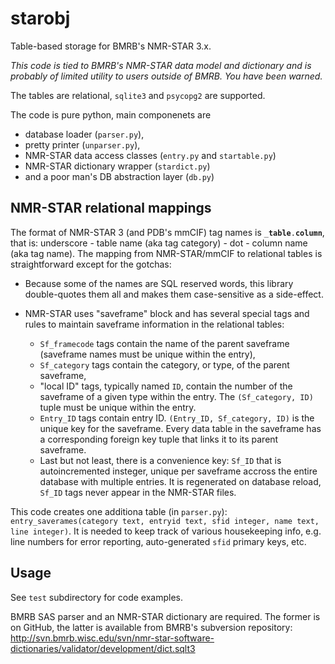 # starobj

Table-based storage for BMRB's NMR-STAR 3.x.

*This code is tied to BMRB's NMR-STAR data model and dictionary and is probably of limited
utility to users outside of BMRB. You have been warned.*

The tables are relational, `sqlite3` and `psycopg2` are supported.

The code is pure python, main componenets are

* database loader (`parser.py`),
* pretty printer (`unparser.py`),
* NMR-STAR data access classes (`entry.py` and `startable.py`)
* NMR-STAR dictionary wrapper (`stardict.py`)
* and a poor man's DB abstraction layer (`db.py`)

## NMR-STAR relational mappings

The format of NMR-STAR 3 (and PDB's mmCIF) tag names is `_`**`table`**`.`**`column`**, that is: underscore -
table name (aka tag category) - dot - column name (aka tag name). The mapping from NMR-STAR/mmCIF to relational 
tables is straightforward except for the gotchas:

* Because some of the names are SQL reserved words, this library double-quotes them all and makes 
them case-sensitive as a side-effect.

* NMR-STAR uses "saveframe" block and has several special tags and rules to maintain saveframe information
in the relational tables:

  * `Sf_framecode` tags contain the name of the parent saveframe (saveframe names must be unique within
    the entry),
  * `Sf_category` tags contain the category, or type, of the parent saveframe,
  * "local ID" tags, typically named `ID`, contain the number of the saveframe of a given type within
    the entry. The `(Sf_category, ID)` tuple must be unique within the entry.
  * `Entry_ID` tags contain entry ID. `(Entry_ID, Sf_category, ID)` is the unique key for the saveframe. 
    Every data table in the saveframe has a corresponding foreign key tuple that links it to its parent 
    saveframe.
  * Last but not least, there is a convenience key: `Sf_ID` that is autoincremented insteger, unique per
    saveframe accross the entire database with multiple entries. It is regenerated on database reload,
    `Sf_ID` tags never appear in the NMR-STAR files.

This code creates one additiona table (in `parser.py`): `entry_saverames(category text, entryid text,
sfid integer, name text, line integer)`. It is needed to keep track of various housekeeping info,
e.g. line numbers for error reporting, auto-generated `sfid` primary keys, etc.

## Usage

See `test` subdirectory for code examples.

BMRB SAS parser and an NMR-STAR dictionary are required. The former is on GitHub, the latter is available 
from BMRB's subversion repository: 
http://svn.bmrb.wisc.edu/svn/nmr-star-software-dictionaries/validator/development/dict.sqlt3
